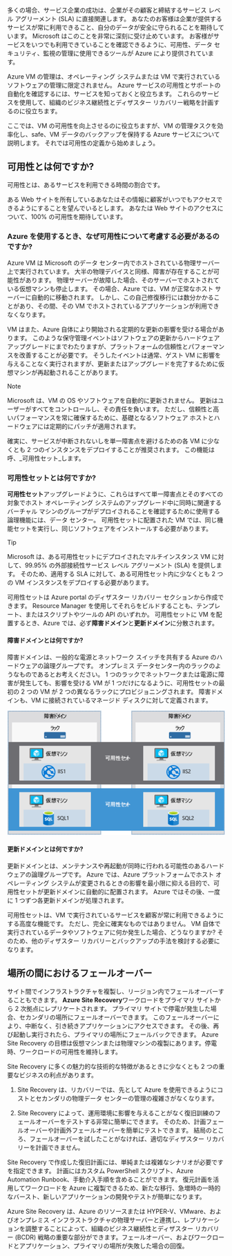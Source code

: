 多くの場合、サービス企業の成功は、企業がその顧客と締結するサービス レベル アグリーメント (SLA) に直接関連します。 あなたのお客様は企業が提供するサービスが常に利用できること、自分のデータが安全に守られることを期待しています。 Microsoft はこのことを非常に深刻に受け止めています。 お客様がサービスをいつでも利用できていることを確認できるように、可用性、データ セキュリティ、監視の管理に使用できるツールが Azure により提供されています。

Azure VM の管理は、オペレーティング システムまたは VM で実行されているソフトウェアの管理に限定されません。 Azure サービスの可用性とサポートの自動化を確認するには、サービスを知っておくと役立ちます。 これらのサービスを使用して、組織のビジネス継続性とディザスター リカバリー戦略を計画するのに役立ちます。

ここでは、VM の可用性を向上させるのに役立ちますが、VM の管理タスクを効率化し、safe、VM データのバックアップを保持する Azure サービスについて説明します。 それでは可用性の定義から始めましょう。

## <a name="what-is-availability"></a>可用性とは何ですか?

可用性とは、あるサービスを利用できる時間の割合です。

ある Web サイトを所有しているあなたはその情報に顧客がいつでもアクセスできるようにすることを望んでいるとします。 あなたは Web サイトのアクセスについて、100% の可用性を期待しています。

### <a name="why-do-i-need-to-think-about-availability-when-using-azure"></a>Azure を使用するとき、なぜ可用性について考慮する必要があるのですか?

Azure VM は Microsoft のデータ センター内でホストされている物理サーバー上で実行されています。 大半の物理デバイスと同様、障害が存在することが可能性があります。 物理サーバーが故障した場合、そのサーバーでホストされている仮想マシンも停止します。 その場合、Azure では、VM が正常なホスト サーバーに自動的に移動されます。 しかし、この自己修復移行には数分かかることがあり、その間、その VM でホストされているアプリケーションが利用できなくなります。

VM はまた、Azure 自体により開始される定期的な更新の影響を受ける場合があります。 このような保守管理イベントはソフトウェアの更新からハードウェア アップグレードにまでわたりますが、プラットフォームの信頼性とパフォーマンスを改善することが必要です。 そうしたイベントは通常、ゲスト VM に影響を与えることなく実行されますが、更新またはアップグレードを完了するために仮想マシンが再起動されることがあります。

> [!NOTE]
> Microsoft は、VM の OS やソフトウェアを自動的に更新されません。 更新はユーザーがすべてをコントロールし、その責任を負います。 ただし、信頼性と高いパフォーマンスを常に確保するために、基礎となるソフトウェア ホストとハードウェアには定期的にパッチが適用されます。

確実に、サービスが中断されないしを単一障害点を避けるための各 VM に少なくとも 2 つのインスタンスをデプロイすることが推奨されます。 この機能は呼、_可用性セット_します。

### <a name="what-is-an-availability-set"></a>可用性セットとは何ですか?

**可用性セット**アップグレードように、これらはすべて単一障害点とそのすべての対象でホスト オペレーティング システムのアップグレード中に同時に関連するバーチャル マシンのグループがデプロイされることを確認するために使用する論理機能には、データ センター。 可用性セットに配置された VM では、同じ機能セットを実行し、同じソフトウェアをインストールする必要があります。

> [!TIP]
> Microsoft は、ある可用性セットにデプロイされたマルチインスタンス VM に対して、99.95% の外部接続性サービス レベル アグリーメント (SLA) を提供します。 そのため、適用する SLA に対して、ある可用性セット内に少なくとも 2 つの VM インスタンスをデプロイする必要があります。 

可用性セットは Azure portal のディザスター リカバリー セクションから作成できます。 Resource Manager を使用してそれらをビルドすることも、テンプレート、またはスクリプトやツールの API のいずれか。 可用性セットに VM を配置するとき、Azure では、必ず**障害ドメイン**と**更新ドメイン**に分散されます。

#### <a name="what-is-a-fault-domain"></a>障害ドメインとは何ですか?

障害ドメインは、一般的な電源とネットワーク スイッチを共有する Azure のハードウェアの論理グループです。 オンプレミス データセンター内のラックのようなものであるとお考えください。 1 つのラックでネットワークまたは電源に障害が発生しても、影響を受ける VM が 1 つだけになるように、可用性セットの最初の 2 つの VM が 2 つの異なるラックにプロビジョニングされます。 障害ドメインも、VM に接続されているマネージド ディスクに対して定義されます。

![障害ドメイン](../media/5-fault-domains.png)

#### <a name="what-is-an-update-domain"></a>更新ドメインとは何ですか?

更新ドメインとは、メンテナンスや再起動が同時に行われる可能性のあるハードウェアの論理グループです。 Azure では、Azure プラットフォームでホスト オペレーティング システムが変更されるときの影響を最小限に抑える目的で、可用性セットが更新ドメインに自動的に配置されます。 Azure ではその後、一度に 1 つずつ各更新ドメインが処理されます。

可用性セットは、VM で実行されているサービスを顧客が常に利用できるようにする高度な機能です。 ただし、完全に確実なものではありません。 VM 自体で実行されているデータやソフトウェアに何か発生した場合、どうなりますか? そのため、他のディザスター リカバリーとバックアップの手法を検討する必要になります。

## <a name="failover-across-locations"></a>場所の間におけるフェールオーバー

サイト間でインフラストラクチャを複製し、リージョン内でフェールオーバーすることもできます。 **Azure Site Recovery**ワークロードをプライマリ サイトから 2 次拠点にレプリケートされます。 プライマリ サイトで停電が発生した場合、セカンダリの場所にフェールオーバーできます。 このフェールオーバーにより、中断なく、引き続きアプリケーションにアクセスできます。 その後、再び起動し実行されたら、プライマリの場所にフェールバックできます。 Azure Site Recovery の目標は仮想マシンまたは物理マシンの複製にあります。停電時、ワークロードの可用性を維持します。

Site Recovery に多くの魅力的な技術的な特徴があるときに少なくとも 2 つの重要なビジネスの利点があります。

1. Site Recovery は、リカバリーでは、先として Azure を使用できるようにコストとセカンダリの物理データ センターの管理の複雑さがなくなります。

2. Site Recovery によって、運用環境に影響を与えることがなく復旧訓練のフェールオーバーをテストする非常に簡単にできます。 そのため、計画フェールオーバーや計画外フェールオーバーを簡単にテストできます。 結局のところ、フェールオーバーを試したことがなければ、適切なディザスター リカバリーを計画できません。

Site Recovery で作成した復旧計画には、単純または複雑なシナリオが必要ですを指定できます。 計画にはカスタム PowerShell スクリプト、Azure Automation Runbook、手動介入手順を含めることができます。 復元計画を活用してワークロードを Azure に複製できるため、新たな移行、急増時の一時的なバースト、新しいアプリケーションの開発やテストが簡単になります。

Azure Site Recovery は、Azure のリソースまたは HYPER-V、VMware、およびオンプレミス インフラストラクチャの物理サーバーと連携し、レプリケーションを調整することによって、組織のビジネス継続性とディザスター リカバリー (BCDR) 戦略の重要な部分ができます。フェールオーバー、およびワークロードとアプリケーション、プライマリの場所が失敗した場合の回復。
